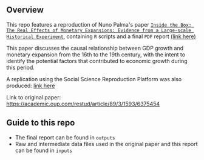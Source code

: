 ## Overview

This repo features a reproduction of Nuno Palma's paper [`Inside the Box: The Real Effects of Monetary Expansions: Evidence from a Large-scale Historical Experiment`](https://doi.org/10.1093/restud/rdab042), containing `R` scripts and a final `PDF` report [(link here)](https://github.com/JunweiZhang130/Replication-for-The-real-effects-of-monetary-expansions-evidence-from-a-large-scale-history.git)

This paper discusses the causal relationship between GDP growth and monetary expansion from the 16th to the 19th century, with the intent to identify the potential factors that contributed to economic growth during this period.

A replication using the Social Science Reproduction Platform was also produced: [link here](	https://www.socialsciencereproduction.org/reproductions/8d4a8d6c-9f9f-44dc-bd97-9c810ed677f6/index)

Link to original paper: https://academic.oup.com/restud/article/89/3/1593/6375454

## Guide to this repo
- The final report can be found in `outputs`
- Raw and intermediate data files used in the original paper and this report can be found in `inputs`
